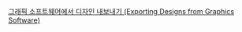 

[그래픽 소프트웨어에서 디자인 내보내기 (Exporting Designs from Graphics Software)](Exporting-Designs-from-Graphics-Software.md)

